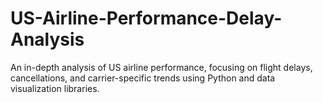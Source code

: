 # US-Airline-Performance-Delay-Analysis
An in-depth analysis of US airline performance, focusing on flight delays, cancellations, and carrier-specific trends using Python and data visualization libraries.
